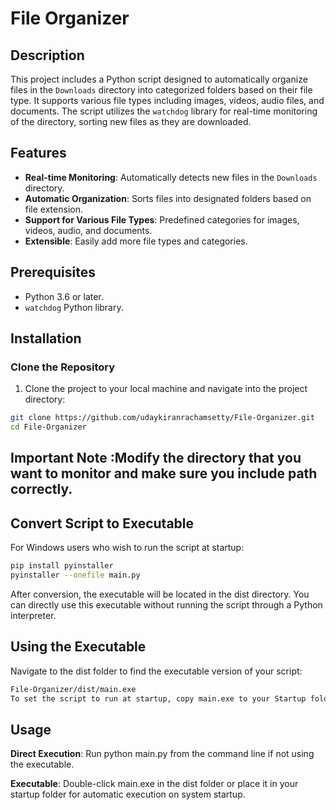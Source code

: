 # File Organizer

## Description

This project includes a Python script designed to automatically organize files in the `Downloads` directory into categorized folders based on their file type. It supports various file types including images, videos, audio files, and documents. The script utilizes the `watchdog` library for real-time monitoring of the directory, sorting new files as they are downloaded.

## Features

- **Real-time Monitoring**: Automatically detects new files in the `Downloads` directory.
- **Automatic Organization**: Sorts files into designated folders based on file extension.
- **Support for Various File Types**: Predefined categories for images, videos, audio, and documents.
- **Extensible**: Easily add more file types and categories.

## Prerequisites

- Python 3.6 or later.
- `watchdog` Python library.

## Installation

### Clone the Repository

1. Clone the project to your local machine and navigate into the project directory:

```bash
git clone https://github.com/udaykiranrachamsetty/File-Organizer.git
cd File-Organizer

```
## Important Note :Modify the directory that you want to monitor and make sure you include path correctly.
## Convert Script to Executable
For Windows users who wish to run the script at startup:

```bash
pip install pyinstaller
pyinstaller --onefile main.py
```
After conversion, the executable will be located in the dist directory. You can directly use this executable without running the script through a Python interpreter.

## Using the Executable
Navigate to the dist folder to find the executable version of your script:
```bash
File-Organizer/dist/main.exe
To set the script to run at startup, copy main.exe to your Startup folder (accessible by typing shell:startup in the Run dialog on Windows).
```
## Usage

**Direct Execution**: Run python main.py from the command line if not using the executable.

**Executable**: Double-click main.exe in the dist folder or place it in your startup folder for automatic execution on system startup.



